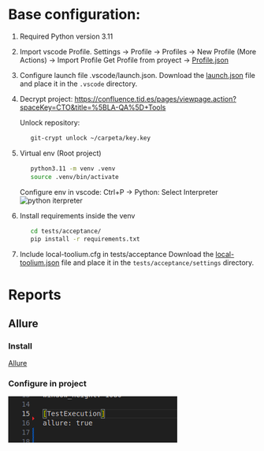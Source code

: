 # Base configuration:

   1. Required Python version 3.11
   
   2. Import vscode Profile.
      Settings -> Profile -> Profiles -> New Profile (More Actions) -> Import Profile
      Get Profile from proyect -> [Profile.json](./utils/Projects.code-profile)

   3. Configure launch file .vscode/launch.json.
      Download the [launch.json](./utils/launch.json) file and place it in the `.vscode` directory.

   4. Decrypt project:
      https://confluence.tid.es/pages/viewpage.action?spaceKey=CTO&title=%5BLA-QA%5D+Tools

      Unlock repository:
         ```bash
            git-crypt unlock ~/carpeta/key.key
         ```

   5. Virtual env (Root project)
      ```bash
         python3.11 -m venv .venv
         source .venv/bin/activate
      ```
      Configure env in vscode:
         Ctrl+P -> Python: Select Interpreter
         ![python iterpreter](documentation/Interpreter.png)

   6. Install requirements inside the venv
      ```bash
         cd tests/acceptance/
         pip install -r requirements.txt
      ```
   7. Include local-toolium.cfg in tests/acceptance
      Download the [local-toolium.json](./utils/template-local-toolium.cfg) file and place it in the `tests/acceptance/settings` directory.

# Reports

## Allure
   ### Install
   [Allure](https://docs.qameta.io/allure/#_installing_a_commandline)
   
   ### Configure in project
   ![Allure Toolium](./images/allure-toolium.png)